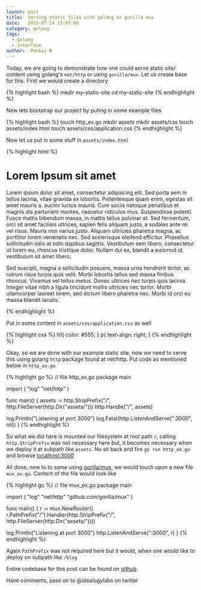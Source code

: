 ```yaml
---
layout: post
title:  Serving static files with golang or gorilla mux
date:   2015-07-24 15:07:00
category: golang
tags: 
  - golang 
  - interface 
author:  Pankaj B
---
```


Today, we are going to demonstrate how one could serve static site/ content using golang's `net/http` or using `gorilla/mux`. Let us create base for this. First we would create a directory

{% highlight bash %}
mkdir my-static-site
cd my-static-site
{% endhighlight %}

Now lets bootstrap our project by puting in some example files

{% highlight bash %}
touch http_ex.go
mkdir assets
mkdir assets/css
touch assets/index.html
touch assets/css/application.css
{% endhighlight %}

Now let us put in some stuff in `assets/index.html`

{% highlight html %}
<!doctype html>
<html>
  <head>
    <title>Serving static files using go</title>
    <link rel="stylesheet" href="/assets/css/application.css">
  </head>
  <body>
    <h1>Lorem Ipsum sit amet</h1>
    <p>
      Lorem ipsum dolor sit amet, consectetur adipiscing elit. Sed porta sem in tellus lacinia, vitae  gravida ex lobortis. Pellentesque quam enim, egestas sit amet mauris a, auctor luctus mauris. Cum sociis natoque penatibus et magnis dis parturient montes, nascetur ridiculus mus. Suspendisse potenti. Fusce mattis bibendum massa, in mattis tellus pulvinar at. Sed fermentum, orci sit amet facilisis ultrices, sapien felis aliquam justo, a sodales ante mi vel risus. Mauris non varius justo. Aliquam ultricies pharetra magna, ac porttitor lorem venenatis nec. Sed scelerisque eleifend efficitur. Phasellus sollicitudin odio at odio dapibus sagittis. Vestibulum sem libero, consectetur ut lorem eu, rhoncus tristique dolor. Nullam dui ex, blandit a euismod id, vestibulum sit amet libero.
    </p>
    <p>
      Sed suscipit, magna a sollicitudin posuere, massa urna hendrerit tortor, ac rutrum risus turpis quis velit. Morbi lobortis tellus sed massa finibus rhoncus. Vivamus vel tellus metus. Donec ultrices nec turpis quis lacinia. Integer vitae nibh a ligula tincidunt mollis ultricies nec tortor. Morbi ullamcorper laoreet lorem, sed dictum libero pharetra nec. Morbi id orci eu massa blandit iaculis.
    </p>
  </body>
</html>
{% endhighlight %}

Put in some content in `assets/css/application.css` as well

{% highlight css %}
h1{
  color: #555;
}
p{
  text-align: right;
}
{% endhighlight %}

Okay, so we are done with our example static site, now we need to serve this using golang `http` package found at net/http. Put code as mentioned below in `http_ex.go`

{% highlight go %}
// file http_ex.go
package main

import (
  "log"
  "net/http"
)

func main() {
  assets := http.StripPrefix("/", http.FileServer(http.Dir("assets/")))
  http.Handle("/", assets)

  log.Println("Listening at port 3000")
  log.Fatal(http.ListenAndServe(":3000", nil))
}
{% endhighlight %}

So what we did here is mounted our filesystem at root path `/`, calling `http.StripPrefix` was not necessary here but, it becomes necessary when we deploy it at subpath like `assets`. No sit back and 
fire `go run http_ex.go` and browse [localhost:3000](http://localhost:3000)

All done, now to to same using [gorilla/mux](http://www.gorillatoolkit.org/pkg/mux), we would touch upon a new file `mux_ex.go`. Content of the file would look like

{% highlight go %}
// file mux_ex.go
package main

import (
  "log"
  "net/http"
  "github.com/gorilla/mux"
)

func main() {
  r := mux.NewRouter()
  r.PathPrefix("/").Handler(http.StripPrefix("/", http.FileServer(http.Dir("assets/")))) 

  log.Println("Listening at port 3000")
  http.ListenAndServe(":3000", r)
}
{% endhighlight %}

Again `PathPrefix` was not required here but it would, when one would like to deploy on subpath like `/blog`

Entire codebase for this post can be found on [github](https://github.com/idealogylabs/gostatic-site)

Have comments, pass on to @idealogylabs on twitter


